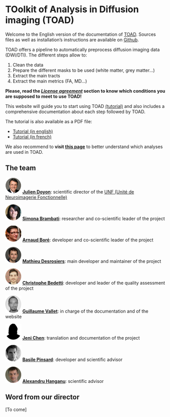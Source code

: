 # TOolkit of Analysis in Diffusion imaging (TOAD)

Welcome to the English version of the documentation of [TOAD](http://unf-montreal.ca/toad/).
Sources files as well as installation’s instructions are available on [Github](https://github.com/UNFmontreal/toad).

TOAD offers a pipeline to automatically preprocess diffusion imaging data (DWI/DTI).
The different steps allow to:

1. Clean the data
2. Prepare the different masks to be used (white matter, grey matter...)
3. Extract the main tracts
4. Extract the main metrics (FA, MD...)

**Please, read the [*License agreement*](about/license.md) section to know which conditions you are supposed to meet to use TOAD!**

This website will guide you to start using TOAD [(tutorial)](tuto/01-requirements.md) and also includes a comprehensive documentation about each step followed by TOAD.

The tutorial is also available as a PDF file:

- [Tutorial (in english)](../../Toad_Tuto_en.pdf)
- [Tutorial (in french)](../../Toad_Tuto_fr.pdf)

We also recommend to **visit [this page](tuto/00-refs.md)** to better understand which analyses are used in TOAD.


## The team

<img src="figs/JDoyon.jpg" alt="Julien Doyon" style="width: 50px;"/> [**Julien Doyon**](mailto:julien.doyon@umontreal.ca):  scientific director of the [UNF (Unité de Neuroimagerie Fonctionnelle)](www.unf-montreal.ca)

<img src="figs/SBrambati.jpg" alt="Simona Brambati" style="width: 50px;"/> [**Simona Brambati**](mailto:simonabrambati@gmail.com): researcher and co-scientific leader of the project

<img src="figs/ABore.jpg" alt="Arnaud Boré" style="width: 50px;"/> [**Arnaud Boré**](mailto:arnaud.bore@gmail.com): developer and co-scientific leader of the project

<img src="figs/MDesrosiers.jpg" alt="Mathieu Desrosiers" style="width: 50px;"/> [**Mathieu Desrosiers**](mailto:mathieu.desrosiers@criugm.qc.ca): main developer and maintainer of the project

<img src="figs/CBedetti.jpg" alt="Christophe Bedetti" style="width: 50px;"/> [**Christophe Bedetti**](mailto:christophe.bedetti@gmail.com): developer and leader of the quality assessment of the project 

<img src="figs/GVallet.jpg" alt="Guillaume Vallet" style="width: 50px;"/>  [**Guillaume Vallet**](mailto:gtvallet@gmail.com): in charge of the documentation and of the website

<img src="figs/JChen.jpg" alt="Jeni Chen" style="width: 50px;"/> [**Jeni Chen**](mailto:jen-i.chen@umontreal.ca): translation and documentation of the project

<img src="figs/BPinsard.jpg" alt="Basile Pinsard" style="width: 50px;"/> [**Basile Pinsard**](mailto:basile.pinsard@gmail.com): developer and scientific advisor

<img src="figs/AHanganu.jpg" alt="Alexandru Hanganu" style="width: 50px;"/> [**Alexandru Hanganu**](mailto:hanganu.alexandru@gmail.com): scientific advisor


## Word from our director

[To come]

